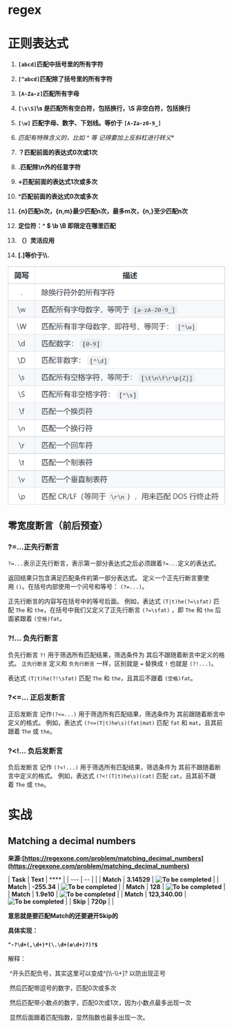 # regex





# 正则表达式

1. **`[abcd]`匹配中括号里的所有字符**

2. **`[^abcd]`匹配除了括号里的所有字符**

3. **`[A-Za-z]`匹配所有字母**

4. **`[\s\S]`\s 是匹配所有空白符，包括换行，\S 非空白符，包括换行**

5. **`[\w]` 匹配字母、数字、下划线。等价于 `[A-Za-z0-9_]`**

6. **匹配有特殊含义的，比如* ^ 等 记得要加上反斜杠进行转义**

7. **？匹配前面的表达式0次或1次**

8.  **.匹配除\n外的任意字符**

9. **+匹配前面的表达式1次或多次**

10. ***匹配前面的表达式0次或多次**

11. **{n}匹配n次，{n,m}最少匹配n次，最多m次，{n,}至少匹配n次**

12. **定位符：^ $ \b \B 即限定在哪里匹配**

13. **（）灵活应用**

14. **[.]等价于\\\\.**

![](image/Pasted%20image%2020220726114527.png)

## 零宽度断言（前后预查）

### ?=...正先行断言
`?=...`表示正先行断言，表示第一部分表达式之后必须跟着`?=...`定义的表达式。

返回结果只包含满足匹配条件的第一部分表达式。 定义一个正先行断言要使用 `()`。在括号内部使用一个问号和等号： `(?=...)`。

正先行断言的内容写在括号中的等号后面。 例如，表达式 `(T|t)he(?=\sfat)` 匹配 `The` 和 `the`，在括号中我们又定义了正先行断言 `(?=\sfat)` ，即 `The` 和 `the` 后面紧跟着 `(空格)fat`。

### ?!... 负先行断言
负先行断言 `?!` 用于筛选所有匹配结果，筛选条件为 其后不跟随着断言中定义的格式。 `正先行断言` 定义和 `负先行断言` 一样，区别就是 `=` 替换成 `!` 也就是 `(?!...)`。

表达式 `(T|t)he(?!\sfat)` 匹配 `The` 和 `the`，且其后不跟着 `(空格)fat`。
### ?<=... 正后发断言

正后发断言 记作`(?<=...)` 用于筛选所有匹配结果，筛选条件为 其前跟随着断言中定义的格式。 例如，表达式 `(?<=(T|t)he\s)(fat|mat)` 匹配 `fat` 和 `mat`，且其前跟着 `The` 或 `the`。
### ?<!... 负后发断言
负后发断言 记作 `(?<!...)` 用于筛选所有匹配结果，筛选条件为 其前不跟随着断言中定义的格式。 例如，表达式 `(?<!(T|t)he\s)(cat)` 匹配 `cat`，且其前不跟着 `The` 或 `the`。

#  实战 

## Matching a decimal numbers

**来源:[https://regexone.com/problem/matching_decimal_numbers](https://regexone.com/problem/matching_decimal_numbers)**

| **Task**  | **Text**       | ****                                                         |
| --- | -- |  |
| **Match** | **3.14529**    | **![To be completed](https://regexone.com/cs/images/task_default.png)** |
| **Match** | **-255.34**    | **![To be completed](https://regexone.com/cs/images/task_default.png)** |
| **Match** | **128**        | **![To be completed](https://regexone.com/cs/images/task_default.png)** |
| **Match** | **1.9e10**     | **![To be completed](https://regexone.com/cs/images/task_default.png)** |
| **Match** | **123,340.00** | **![To be completed](https://regexone.com/cs/images/task_default.png)** |
| **Skip**  | **720p**       |                                                              |

**意思就是要匹配Match的还要避开Skip的**

**具体实现：**

**`^-?\d+(,\d+)*(\.\d+(e\d+)?)?$`**

解释：

​	^开头匹配负号，其实这里可以变成^[\\\\-\\\\+]? 以防出现正号

​	然后匹配带逗号的数字，匹配0次或多次

​	然后匹配带小数点的数字，匹配0次或1次，因为小数点最多出现一次

​	显然后面跟着匹配指数，显然指数也最多出现一次。
